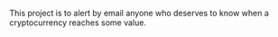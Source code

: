 This project is to alert by email anyone who deserves to know when a cryptocurrency reaches some value. 
